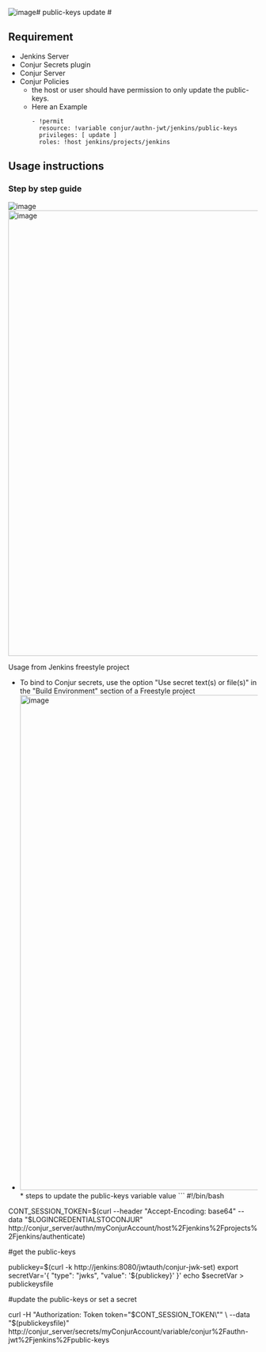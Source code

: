![image](https://github.com/ManithejaCyberark/public-keys-update/assets/109070761/441e1c50-be57-4c8b-9691-14022ce6f372)# public-keys update #
## Requirement
+ Jenkins Server
+ Conjur Secrets plugin
+ Conjur Server
+ Conjur Policies
  * the host or user should have permission to only update the public-keys.
  * Here an Example
    ```
    - !permit
      resource: !variable conjur/authn-jwt/jenkins/public-keys
      privileges: [ update ]
      roles: !host jenkins/projects/jenkins
    ```

## Usage instructions
### Step by step guide
![image](https://github.com/ManithejaCyberark/public-keys-update/assets/109070761/1549416a-83c7-440f-8565-f95b3ccc1e6a)
<img width="900" alt="image" src="https://github.com/ManithejaCyberark/public-keys-update/assets/109070761/3aa4b0ac-83c5-4df2-9cf1-edbc0201e801">



Usage from Jenkins freestyle project
- To bind to Conjur secrets, use the option "Use secret text(s) or file(s)" in the "Build Environment" section of a Freestyle project
- <img width="1000" alt="image" src="https://github.com/ManithejaCyberark/public-keys-update/assets/109070761/ebcbe9e0-315b-4c9d-a24c-fa168eb6a840">
  * steps to update the public-keys variable value
  ```
  #!/bin/bash

CONT_SESSION_TOKEN=$(curl --header "Accept-Encoding: base64" --data "$LOGINCREDENTIALSTOCONJUR" \
      http://conjur_server/authn/myConjurAccount/host%2Fjenkins%2Fprojects%2Fjenkins/authenticate)
      
#get the public-keys

publickey=$(curl -k http://jenkins:8080/jwtauth/conjur-jwk-set)
export secretVar='{
    "type": "jwks",
    "value": '${publickey}'
  }'
echo $secretVar > publickeysfile

#update the public-keys or set a secret

curl -H "Authorization: Token token=\"$CONT_SESSION_TOKEN\"" \
    --data "$(publickeysfile)" \
     http://conjur_server/secrets/myConjurAccount/variable/conjur%2Fauthn-jwt%2Fjenkins%2Fpublic-keys

  ```



